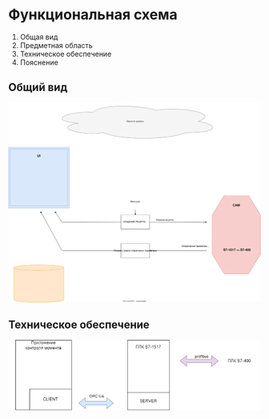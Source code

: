 # Функциональная схема
1. Общая вид
2. Предметная область
3. Техническое обеспечение
4. Пояснение


## Общий вид
![](Функциональная_схема.drawio.svg)

## Техническое обеспечение
![](Схема_техн.drawio.png)
